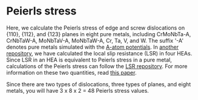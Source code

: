 # Peierls stress

Here, we calculate the Peierls stress of edge and screw dislocations on {110}, {112}, and {123} planes in eight pure metals, including CrMoNbTa-A, CrNbTaW-A, MoNbTaV-A, MoNbTaW-A, Cr, Ta, V, and W. The suffix '-A' denotes pure metals simulated with the [A-atom potentials](https://doi.org/10.1103/PhysRevB.93.104201). In [another repository](https://github.com/shuozhixu/FLAM2020-LSR), we have calculated the local slip resistance (LSR) in four HEAs. Since LSR in an HEA is equivalent to Peierls stress in a pure metal, calculations of the Peierls stress can follow the [LSR repository](https://github.com/shuozhixu/FLAM2020-LSR). For more information on these two quantities, read [this paper](http://dx.doi.org/10.1016/j.actamat.2020.10.042).

Since there are two types of dislocations, three types of planes, and eight metals, you will have 3 x 8 x 2 = 48 Peierls stress values. 
